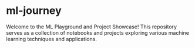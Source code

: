 # ml-journey
Welcome to the ML Playground and Project Showcase! This repository serves as a collection of notebooks and projects exploring various machine learning techniques and applications. 
